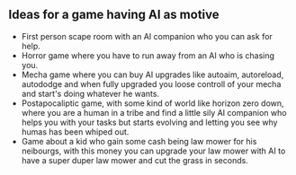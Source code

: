 ## Ideas for a game having AI as motive

- First person scape room with an AI companion who you can ask for help.
- Horror game where you have to run away from an AI who is chasing you.
- Mecha game where you can buy AI upgrades like autoaim, autoreload, autododge and when fully upgraded you loose controll of your mecha and start's doing whatever he wants.
- Postapocaliptic game, with some kind of world like horizon zero down, where you are a human in a tribe and find a little sily AI companion who helps you with your tasks but starts evolving and letting you see why humas has been whiped out.
- Game about a kid who gain some cash being law mower for his neibourgs, with this money you can upgrade your law mower with AI to have a super duper law mower and cut the grass in seconds. 
